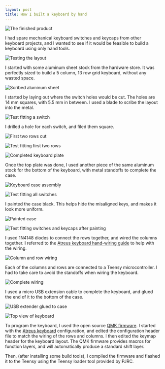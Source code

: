 ```yaml
---
layout: post
title: How I built a keyboard by hand
---
```


![The finished product](https://farm9.staticflickr.com/8746/30166008906_e0ac5eb5b2_k_d.jpg)

I had spare mechanical keyboard switches and keycaps from other keyboard projects, and I wanted to see if it would be feasible to build a keyboard using only hand tools.

![Testing the layout](https://farm6.staticflickr.com/5195/30085878312_5dce857134_k_d.jpg)

I started with some aluminum sheet stock from the hardware store. It was perfectly sized to build a 5 column, 13 row grid keyboard, without any wasted space.

![Scribed aluminum sheet](https://farm6.staticflickr.com/5146/30115575711_dcf028bc00_k_d.jpg)

I started by laying out where the switch holes would be cut. The holes are 14 mm squares, with 5.5 mm in between. I used a blade to scribe the layout into the metal.

![Test fitting a switch](https://farm6.staticflickr.com/5260/30166053386_b6716ac935_k_d.jpg)

I drilled a hole for each switch, and filed them square.

![First two rows cut](https://farm6.staticflickr.com/5628/30115561731_eb20eaa807_k_d.jpg)

![Test fitting first two rows](https://farm6.staticflickr.com/5468/30115558701_c8f07f5f15_k_d.jpg)

![Completed keyboard plate](https://farm6.staticflickr.com/5008/30115556111_e159eb5fb8_k_d.jpg)

Once the top plate was done, I used another piece of the same aluminum stock for the bottom of the keyboard, with metal standoffs to complete the case.

![Keyboard case assembly](https://farm6.staticflickr.com/5130/30166046486_9d0175777c_k_d.jpg)

![Test fitting all switches](https://farm6.staticflickr.com/5594/29904585790_9586465493_k_d.jpg)

I painted the case black. This helps hide the misaligned keys, and makes it look more uniform.

![Painted case](https://farm6.staticflickr.com/5215/29571182703_ea05a1cfed_k_d.jpg)

![Test fitting switches and keycaps after painting](https://farm6.staticflickr.com/5128/30200419565_21edb9f4d7_k_d.jpg)

I used 1N4148 diodes to connect the rows together, and wired the columns together. I referred to the [Atreus keyboard hand-wiring guide](https://atreus.technomancy.us/assembly-hand-wired.pdf) to help with the wiring.

![Column and row wiring](https://farm8.staticflickr.com/7484/29571168153_4c94df32ef_k_d.jpg)

Each of the columns and rows are connected to a Teensy microcontroller. I had to take care to avoid the standoffs when wiring the keyboard.

![Complete wiring](https://farm6.staticflickr.com/5557/29571161073_047f4003c0_k_d.jpg)

I used a micro USB extension cable to complete the keyboard, and glued the end of it to the bottom of the case.

![USB extender glued to case](https://farm6.staticflickr.com/5553/29904544790_6f279a5252_k_d.jpg)

![Top view of keyboard](https://farm9.staticflickr.com/8624/29904541790_be33c79916_k_d.jpg)

To program the keyboard, I used the open source [QMK firmware](https://github.com/jackhumbert/qmk_firmware). I started with the [Atreus keyboard](https://atreus.technomancy.us) configuration, and edited the configuration header file to match the wiring of the rows and columns. I then edited the keymap header for the keyboard layout. The QMK firmware provides macros for function layers, and will automatically produce a standard shift layer.

Then, (after installing some build tools), I compiled the firmware and flashed it to the Teensy using the Teensy loader tool provided by PJRC.

